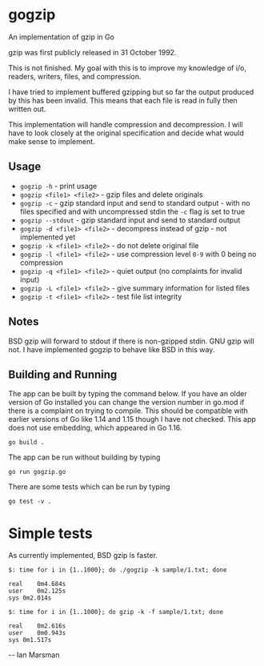 # gogzip
An implementation of gzip in Go

gzip was first publicly released in  31 October 1992.

This is not finished. My goal with this is to improve my knowledge of i/o,
readers, writers, files, and compression.

I have tried to implement buffered gzipping but so far the output produced by
this has been invalid. This means that each file is read in fully then written
out. 

This implementation will handle compression and decompression. I will have to
look closely at the original specification and decide what would make sense to
implement. 

## Usage

* `gogzip -h` - print usage
* `gogzip <file1> <file2>` - gzip files and delete originals
* `gogzip -c` - gzip standard input and send to standard output - with no files
  specified and with uncompressed stdin the `-c` flag is set to true
* `gogzip --stdout` - gzip standard input and send to standard output
* `gogzip -d <file1> <file2>` - decompress instead of gzip - not implemented yet
* `gogzip -k <file1> <file2>` - do not delete original file
* `gogzip -l <file1> <file2>` - use compression level `0-9` with 0 being no compression
* `gogzip -q <file1> <file2>` - quiet output (no complaints for invalid input)
* `gogzip -L <file1> <file2>` - give summary information for listed files
* `gogzip -t <file1> <file2>` - test file list integrity

## Notes

BSD gzip will forward to stdout if there is non-gzipped stdin. GNU gzip will
not. I have implemented gogzip to behave like BSD in this way.

## Building and Running

The app can be built by typing the command below. If you have an older version
of Go installed you can change the version number in go.mod if there is a
complaint on trying to compile. This should be compatible with earlier versions
of Go like 1.14 and 1.15 though I have not checked. This app does not use
embedding, which appeared in Go 1.16.

`go build .`

The app can be run without building by typing

`go run gogzip.go`

There are some tests which can be run by typing

`go test -v .`

# Simple tests

As currently implemented, BSD gzip is faster.

```
$: time for i in {1..1000}; do ./gogzip -k sample/1.txt; done

real	0m4.684s
user	0m2.125s
sys	0m2.014s
```

```
$: time for i in {1..1000}; do gzip -k -f sample/1.txt; done

real	0m2.616s
user	0m0.943s
sys	0m1.517s
```

  -- Ian Marsman